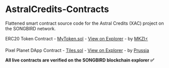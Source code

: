 # AstralCredits-Contracts
Flattened smart contract source code for the Astral Credits (XAC) project on the SONGBIRD network.

ERC20 Token Contract - [MyToken.sol](https://github.com/HelloMokuzai/AstralCredits-Contracts/blob/main/AstralCredits.sol) - [View on Explorer](https://songbird-explorer.flare.network/token/0x61b64c643fCCd6ff34Fc58C8ddff4579A89E2723) - by [MKZI⚡](https://github.com/HelloMokuzai) 

Pixel Planet DApp Contract - [Tiles.sol](https://github.com/HelloMokuzai/AstralCredits-Contracts/blob/main/Tiles.sol) - [View on Explorer](https://songbird-explorer.flare.network/address/0x93CA88Ee506096816414078664641C07aF731026) - by [Prussia](https://github.com/jetstream0) 

**All live contracts are verified on the SONGBIRD blockchain explorer ✅**
